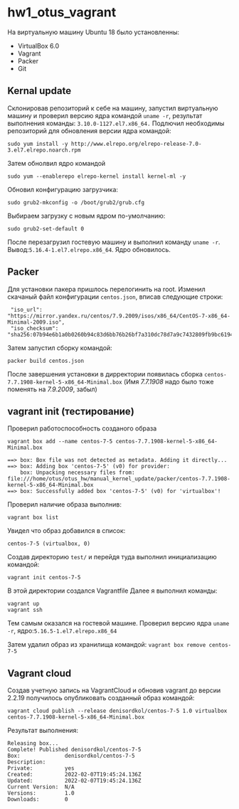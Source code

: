 # hw1_otus_vagrant
На виртуальную машину Ubuntu 18 было установленны:
* VirtualBox 6.0
* Vagrant
* Packer
* Git

## Kernal update

Склонировав репозиторий к себе на машину, запустил виртуальную машину и проверил версию  ядра командой 
```uname -r```, результат выполнения команды: ```3.10.0-1127.el7.x86_64.```
Подлючил необходимы репозиторий для обновления версии ядра командой:
```
sudo yum install -y http://www.elrepo.org/elrepo-release-7.0-3.el7.elrepo.noarch.rpm
```
Затем обнолвил ядро командой
```
sudo yum --enablerepo elrepo-kernel install kernel-ml -y
```
Обновил конфигурацию загрузчика:
```
sudo grub2-mkconfig -o /boot/grub2/grub.cfg
```
Выбираем загрузку с новым ядром по-умолчанию:
```
sudo grub2-set-default 0
```
После перезагрузил гостевую машину и выполнил команду ```uname -r```. Вывод:```5.16.4-1.el7.elrepo.x86_64```. Ядро обновилось.

## Packer

Для установки пакера пришлось перелогинить на root.
Изменил скачаный файл конфигурации ```centos.json```, вписав следующие строки:
```
 "iso_url": "https://mirror.yandex.ru/centos/7.9.2009/isos/x86_64/CentOS-7-x86_64-Minimal-2009.iso",
 "iso_checksum": "sha256:07b94e6b1a0b0260b94c83d6bb76b26bf7a310dc78d7a9c7432809fb9bc6194a",

```
Затем запустил сборку командой:
```
packer build centos.json
```
После завершения установки в дирректории появилась сборка ```centos-7.7.1908-kernel-5-x86_64-Minimal.box``` (Имя *7.7.1908* надо было тоже поменять на *7.9.2009*, забыл)

## vagrant init (тестирование)

Проверил работоспособность созданого образа 
```
vagrant box add --name centos-7-5 centos-7.7.1908-kernel-5-x86_64-Minimal.box 
```
```
==> box: Box file was not detected as metadata. Adding it directly...
==> box: Adding box 'centos-7-5' (v0) for provider: 
    box: Unpacking necessary files from: file:///home/otus/otus_hw/manual_kernel_update/packer/centos-7.7.1908-kernel-5-x86_64-Minimal.box
==> box: Successfully added box 'centos-7-5' (v0) for 'virtualbox'!
```
Проверил наличие образа выполнив:
```
vagrant box list
```
Увидел что образ добавился в список:
```
centos-7-5 (virtualbox, 0)

```

Создав директорию ```test/``` и перейдя туда выполнил инициализацию командой:
```
vagrant init centos-7-5
```
В этой директории создался Vagrantfile
Далее я выполнил команды:
```
vagrant up
vagrant ssh

```
Тем самым оказался на гостевой машине. Проверил версию ядра ```uname -r```, ядро:```5.16.5-1.el7.elrepo.x86_64```

Затем удалил образ из хранилища командой:
```vagrant box remove centos-7-5```

## Vagrant cloud

Создав учетную запись на VagrantCloud и обновив vagrant до версии 2.2.19 получилось опубликовать созданный образ командой:
```
vagrant cloud publish --release denisordkol/centos-7-5 1.0 virtualbox centos-7.7.1908-kernel-5-x86_64-Minimal.box
```
Результат выполнения:
```
Releasing box...
Complete! Published denisordkol/centos-7-5
Box:              denisordkol/centos-7-5
Description:      
Private:          yes
Created:          2022-02-07T19:45:24.136Z
Updated:          2022-02-07T19:45:24.136Z
Current Version:  N/A
Versions:         1.0
Downloads:        0

```
